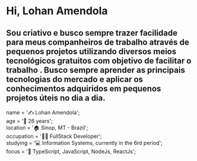   # Hi, Lohan Amendola 
  
  ## Sou criativo e busco sempre trazer facilidade para meus companheiros de trabalho através de pequenos projetos utilizando diversos meios tecnológicos gratuitos com objetivo de facilitar o trabalho . Busco sempre aprender as principais tecnologias do mercado e aplicar os conhecimentos adquiridos em pequenos projetos úteis no dia a dia.
  
  name       = '✍️ Lohan Amendola';</br>
  age        = '👱‍ 26 years'; </br>
  location   = '🏠 Sinop, MT - Brazil';                                                                    
  occupation = '👨‍🏫 FullStack Developer';</br>
  studying   = '💻 Information Systems, currently in the 6rd period';</br>
  focus      = '🎯 TypeScript, JavaScript, NodeJs, ReactJs';</br>

<!---
lohanmattos/lohanmattos is a ✨ special ✨ repository because its `README.md` (this file) appears on your GitHub profile.
You can click the Preview link to take a look at your changes.
--->


